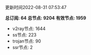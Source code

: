 更新时间2022-08-31 07:53:47

**总订阅: 64**
**总节点: 9204**
**有效节点: 1959**
- v2ray节点: 1644
- ss节点: 223
- trojan节点: 90
- ssr节点: 2
